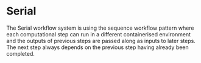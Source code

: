 # Serial

The Serial workflow system is using the sequence workflow pattern where each
computational step can run in a different containerised environment and the
outputs of previous steps are passed along as inputs to later steps. The next
step always depends on the previous step having already been completed.
